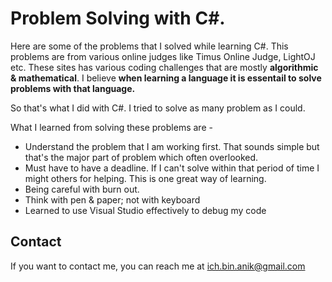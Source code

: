 # Problem Solving with C#.
Here are some of the problems that I solved while learning C#. This problems are from various online judges like Timus Online Judge, LightOJ etc.
These sites has various coding challenges that are mostly **algorithmic & mathematical**. I believe __when learning a language it is essentail to solve problems with that language.__


So that's what I did with C#. I tried to solve as many problem as I could. 

What I learned from solving these problems are -
* Understand the problem that I am working first. That sounds simple but that's the major part of problem which often overlooked.
* Must have to have a deadline. If I can't solve within that period of time I might others for helping. This is one great way of learning.
* Being careful with burn out. 
* Think with pen & paper; not with keyboard
* Learned to use Visual Studio effectively to debug my code


## Contact

If you want to contact me, you can reach me at ich.bin.anik@gmail.com

